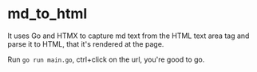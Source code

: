 # md_to_html
It uses Go and HTMX to capture md text from the HTML text area tag and parse it to HTML, that it's rendered at the page.

Run ```go run main.go```, ctrl+click on the url, you're good to go.
